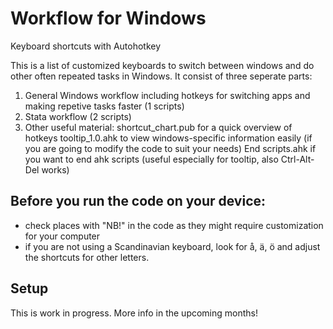 # Workflow for Windows
 Keyboard shortcuts with Autohotkey

This is a list of customized keyboards to switch between windows and do other often repeated tasks in Windows. It consist of three seperate parts:
1) General Windows workflow including hotkeys for switching apps and making repetive tasks faster (1 scripts)
2) Stata workflow (2 scripts)
3) Other useful material:
	shortcut_chart.pub for a quick overview of hotkeys
	tooltip_1.0.ahk to view windows-specific information easily (if you are going to modify the code to suit your needs)
	End scripts.ahk if you want to end ahk scripts (useful especially for tooltip, also Ctrl-Alt-Del works)

## Before you run the code on your device:
- check places with "NB!" in the code as they might require customization for your computer
- if you are not using a Scandinavian keyboard, look for å, ä, ö and adjust the shortcuts for other letters.

## Setup


This is work in progress. More info in the upcoming months!

